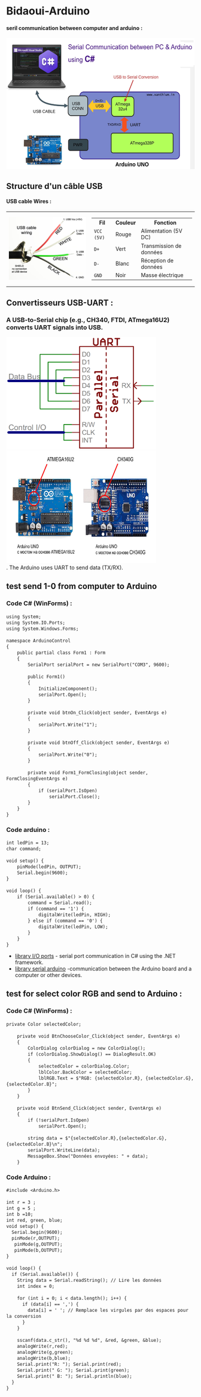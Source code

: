 # Bidaoui-Arduino
#### seril communication between computer and arduino :

<div>
<img src="image_2025-03-12_093532126.png" width="700" height="350">

<div>



## Structure d'un câble USB

####  USB cable Wires :
<table>
    <tr>
        <td><img src="image_2025-03-12_075322231.png" alt="Schéma Arduino" width="400"></td>
        <td>
            <table >
                    <tr>
                        <th>Fil</th>
                        <th>Couleur</th>
                        <th>Fonction</th>
                    </tr>
                    <tr>
                        <td><code>VCC (5V)</code></td>
                        <td>Rouge</td>
                        <td>Alimentation (5V DC)</td>
                    </tr>
                    <tr>
                        <td><code>D+</code></td>
                        <td>Vert</td>
                        <td>Transmission de données</td>
                    </tr>
                    <tr>
                        <td><code>D-</code></td>
                        <td>Blanc</td>
                        <td>Réception de données</td>
                    </tr>
                    <tr>
                        <td><code>GND</code></td>
                        <td>Noir</td>
                        <td>Masse électrique</td>
                    </tr>
            </table>
        </td>
    </tr>
</table>


## Convertisseurs USB-UART :
### A USB-to-Serial chip (e.g., CH340, FTDI, ATmega16U2) converts UART signals into USB.

<div>
<img src="image_2025-03-12_044107297.png" width="400" height="300">
<img src="image_2025-03-12_050647562.png" width="400" height="300">
<div>
. The Arduino uses UART to send data (TX/RX).
    
## test send 1-0 from computer to Arduino
### Code C# (WinForms) :
```
using System;
using System.IO.Ports;
using System.Windows.Forms;

namespace ArduinoControl
{
    public partial class Form1 : Form
    {
        SerialPort serialPort = new SerialPort("COM3", 9600); 

        public Form1()
        {
            InitializeComponent();
            serialPort.Open();  
        }

        private void btnOn_Click(object sender, EventArgs e)
        {
            serialPort.Write("1");  
        }

        private void btnOff_Click(object sender, EventArgs e)
        {
            serialPort.Write("0");  
        }

        private void Form1_FormClosing(object sender, FormClosingEventArgs e)
        {
            if (serialPort.IsOpen)
                serialPort.Close();  
        }
    }
}

```
### Code arduino : 
```
int ledPin = 13;  
char command;  

void setup() {
    pinMode(ledPin, OUTPUT);
    Serial.begin(9600);  
}

void loop() {
    if (Serial.available() > 0) {  
        command = Serial.read();  
        if (command == '1') {
            digitalWrite(ledPin, HIGH);  
        } else if (command == '0') {
            digitalWrite(ledPin, LOW);   
        }
    }
}

```

- [library I/O ports](https://learn.microsoft.com/en-us/dotnet/api/system.io.ports.serialport?view=net-9.0-pp) - serial port communication in C# using the .NET framework.
- [library serial arduino](https://learn.microsoft.com/en-us/dotnet/api/system.io.ports.serialport?view=net-9.0-pp) -communication between the Arduino board and a computer or other devices.

## test for select color RGB and send to Arduino :
### Code C# (WinForms) :
```
private Color selectedColor;

    private void BtnChooseColor_Click(object sender, EventArgs e)
    {
        ColorDialog colorDialog = new ColorDialog();
        if (colorDialog.ShowDialog() == DialogResult.OK)
        {
            selectedColor = colorDialog.Color;
            lblColor.BackColor = selectedColor;
            lblRGB.Text = $"RGB: {selectedColor.R}, {selectedColor.G}, {selectedColor.B}";
        }
    }

    private void BtnSend_Click(object sender, EventArgs e)
    {
        if (!serialPort.IsOpen)
            serialPort.Open();

        string data = $"{selectedColor.R},{selectedColor.G},{selectedColor.B}\n";
        serialPort.WriteLine(data);
        MessageBox.Show("Données envoyées: " + data);
    }
```
### Code Arduino :
```
#include <Arduino.h>

int r = 3 ;
int g = 5 ;
int b =10;
int red, green, blue;
void setup() {
  Serial.begin(9600);
  pinMode(r,OUTPUT);
   pinMode(g,OUTPUT);
   pinMode(b,OUTPUT);
}

void loop() {
  if (Serial.available()) {
    String data = Serial.readString(); // Lire les données
    int index = 0;
    
    for (int i = 0; i < data.length(); i++) {
      if (data[i] == ',') { 
        data[i] = ' '; // Remplace les virgules par des espaces pour la conversion
      }
    }

    sscanf(data.c_str(), "%d %d %d", &red, &green, &blue);
    analogWrite(r,red);
    analogWrite(g,green);
    analogWrite(b,blue);
    Serial.print("R: "); Serial.print(red);
    Serial.print(" G: "); Serial.print(green);
    Serial.print(" B: "); Serial.println(blue);
  }
}

```
